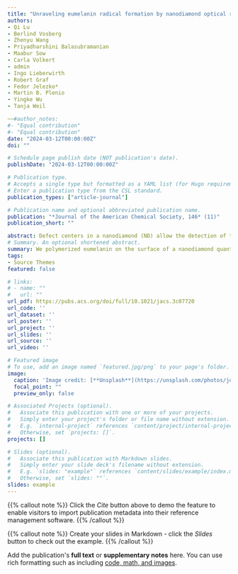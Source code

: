 ```yaml
---
title: "Unraveling eumelanin radical formation by nanodiamond optical relaxometry in a living cell"
authors:
- Qi Lu
- Berlind Vosberg
- Zhenyu Wang
- Priyadharshini Balasubramanian
- Maabur Sow
- Carla Volkert
- admin
- Ingo Lieberwirth
- Robert Graf
- Fedor Jelezko*
- Martin B. Plenio
- Yingke Wu
- Tanja Weil

~~#author_notes:
#- "Equal contribution"
#- "Equal contribution"
date: "2024-03-12T00:00:00Z" 
doi: ""

# Schedule page publish date (NOT publication's date).
publishDate: "2024-03-12T00:00:00Z"

# Publication type.
# Accepts a single type but formatted as a YAML list (for Hugo requirements).
# Enter a publication type from the CSL standard.
publication_types: ["article-journal"]

# Publication name and optional abbreviated publication name.
publication: "*Journal of the American Chemical Society, 146* (11)"
publication_short: ""

abstract: Defect centers in a nanodiamond (ND) allow the detection of tiny magnetic fields in their direct surroundings, rendering them as an emerging tool for nanoscale sensing applications. Eumelanin, an abundant pigment, plays an important role in biology and material science. Here, for the first time, we evaluate the comproportionation reaction in eumelanin by detecting and quantifying semiquinone radicals through the nitrogen-vacancy color center. A thin layer of eumelanin is polymerized on the surface of nanodiamonds (NDs), and depending on the environmental conditions, such as the local pH value, near-infrared, and ultraviolet light irradiation, the radicals form and react in situ. By combining experiments and theoretical simulations, we quantify the local number and kinetics of free radicals in the eumelanin layer. Next, the ND sensor enters the cells via endosomal vesicles. We quantify the number of radicals formed within the eumelanin layer in these acidic compartments by applying optical relaxometry measurements. In the future, we believe that the ND quantum sensor could provide valuable insights into the chemistry of eumelanin, which could contribute to the understanding and treatment of eumelanin- and melanin-related diseases.
# Summary. An optional shortened abstract.
summary: We polymerized eumelanin on the surface of a nanodiamond quantum sensor. Due to the intrinsic sensitivity of the NV– quantum sensor to magnetic field fluctuations, these NDs could serve as nanoscale sensors that are capable of quantitatively measuring the number of radical species in eumelanin. This was even possible at the level of individual cells, a regime inaccessible to standard EPR spectroscopy at such low radical levels. Combining the experimental T1 with theoretical simulations, we demonstrated that the number of radicals formed in the eumelanin layer is pH-dependent
tags:
- Source Themes
featured: false

# links:
# - name: ""
#   url: ""
url_pdf: https://pubs.acs.org/doi/full/10.1021/jacs.3c07720
url_code: ''
url_dataset: ''
url_poster: ''
url_project: ''
url_slides: ''
url_source: ''
url_video: ''

# Featured image
# To use, add an image named `featured.jpg/png` to your page's folder. 
image:
  caption: 'Image credit: [**Unsplash**](https://unsplash.com/photos/jdD8gXaTZsc)'
  focal_point: ""
  preview_only: false

# Associated Projects (optional).
#   Associate this publication with one or more of your projects.
#   Simply enter your project's folder or file name without extension.
#   E.g. `internal-project` references `content/project/internal-project/index.md`.
#   Otherwise, set `projects: []`.
projects: []

# Slides (optional).
#   Associate this publication with Markdown slides.
#   Simply enter your slide deck's filename without extension.
#   E.g. `slides: "example"` references `content/slides/example/index.md`.
#   Otherwise, set `slides: ""`.
slides: example
---
```


{{% callout note %}}
Click the *Cite* button above to demo the feature to enable visitors to import publication metadata into their reference management software.
{{% /callout %}}

{{% callout note %}}
Create your slides in Markdown - click the *Slides* button to check out the example.
{{% /callout %}}

Add the publication's **full text** or **supplementary notes** here. You can use rich formatting such as including [code, math, and images](https://docs.hugoblox.com/content/writing-markdown-latex/).
